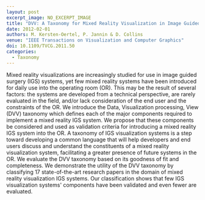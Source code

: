 ```yaml
---
layout: post
excerpt_image: NO_EXCERPT_IMAGE
title: "DVV: A Taxonomy for Mixed Reality Visualization in Image Guided Surgery"
date: 2012-02-01
authors: M. Kersten-Oertel, P. Jannin & D. Collins
venue: "IEEE Transactions on Visualization and Computer Graphics"
doi: 10.1109/TVCG.2011.50
categories:
  - Taxonomy
---
```

Mixed reality visualizations are increasingly studied for use in image guided surgery (IGS) systems, yet few mixed reality systems have been introduced for daily use into the operating room (OR). This may be the result of several factors: the systems are developed from a technical perspective, are rarely evaluated in the field, and/or lack consideration of the end user and the constraints of the OR. We introduce the Data, Visualization processing, View (DVV) taxonomy which defines each of the major components required to implement a mixed reality IGS system. We propose that these components be considered and used as validation criteria for introducing a mixed reality IGS system into the OR. A taxonomy of IGS visualization systems is a step toward developing a common language that will help developers and end users discuss and understand the constituents of a mixed reality visualization system, facilitating a greater presence of future systems in the OR. We evaluate the DVV taxonomy based on its goodness of fit and completeness. We demonstrate the utility of the DVV taxonomy by classifying 17 state-of-the-art research papers in the domain of mixed reality visualization IGS systems. Our classification shows that few IGS visualization systems' components have been validated and even fewer are evaluated.
